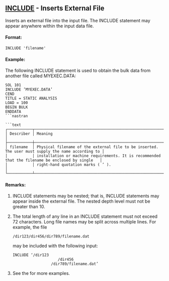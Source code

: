 ## [INCLUDE](https://help.hexagonmi.com/bundle/MSC_Nastran_2022.4/page/Nastran_Combined_Book/qrg/executive/TOC.INCLUDE1.xhtml) - Inserts External File

Inserts an external file into the input file. The INCLUDE statement may appear anywhere within the input data file.

#### Format:

```nastran
INCLUDE 'filename'
```

#### Example:

The following INCLUDE statement is used to obtain the bulk data from another file called MYEXEC.DATA:

```nastran
SOL 101
INCLUDE ’MYEXEC.DATA’
CEND
TITLE = STATIC ANALYSIS
LOAD = 100
BEGIN BULK
ENDDATA
```nastran

```text
┌───────────┬───────────────────────────────────────────────────────────────────────────────────────────────────┐
│ Describer │ Meaning                                                                                           │
├───────────┼───────────────────────────────────────────────────────────────────────────────────────────────────┤
│ filename  │ Physical filename of the external file to be inserted. The user must supply the name according to │
│           │ installation or machine requirements. It is recommended that the filename be enclosed by single   │
│           │ right-hand quotation marks ( ’ ).                                                                 │
└───────────┴───────────────────────────────────────────────────────────────────────────────────────────────────┘
```

#### Remarks:

1. INCLUDE statements may be nested; that is, INCLUDE statements may appear inside the external file. The nested depth level must not be greater than 10.
2. The total length of any line in an INCLUDE statement must not exceed 72 characters. Long file names may be split across multiple lines. For example, the file

     ```text
     /dir123/dir456/dir789/filename.dat
     ```

     may be included with the following input:

     ```nastran
     INCLUDE ‘/dir123 
                         /dir456 
                      /dir789/filename.dat’
     ```

3. See the  for more examples.
